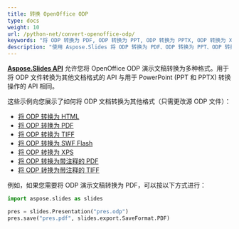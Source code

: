 ```yaml
---
title: 转换 OpenOffice ODP
type: docs
weight: 10
url: /python-net/convert-openoffice-odp/
keywords: "将 ODP 转换为 PDF, ODP 转换为 PPT, ODP 转换为 PPTX, ODP 转换为 XPS, ODP 转换为 HTML, ODP 转换为 TIFF"
description: "使用 Aspose.Slides 将 ODP 转换为 PDF、ODP 转换为 PPT、ODP 转换为 PPTX、ODP 转换为 HTML 及其他格式。"
---
```


[**Aspose.Slides API**](https://products.aspose.com/slides/python-net/) 允许您将 OpenOffice ODP 演示文稿转换为多种格式。用于将 ODP 文件转换为其他文档格式的 API 与用于 PowerPoint (PPT 和 PPTX) 转换操作的 API 相同。

这些示例向您展示了如何将 ODP 文档转换为其他格式（只需更改源 ODP 文件）：

- [将 ODP 转换为 HTML](/slides/python-net/convert-powerpoint-ppt-and-pptx-to-html/)
- [将 ODP 转换为 PDF](/slides/python-net/convert-powerpoint-ppt-and-pptx-to-pdf/)
- [将 ODP 转换为 TIFF](/slides/python-net/convert-powerpoint-to-tiff/)
- [将 ODP 转换为 SWF Flash](/slides/python-net/convert-powerpoint-ppt-and-pptx-to-swf-flash/)
- [将 ODP 转换为 XPS](/slides/python-net/convert-powerpoint-ppt-and-pptx-to-microsoft-xps-document/)
- [将 ODP 转换为带注释的 PDF](/slides/python-net/convert-powerpoint-ppt-and-pptx-to-pdf-with-notes/)
- [将 ODP 转换为带注释的 TIFF](/slides/python-net/convert-powerpoint-ppt-and-pptx-to-tiff-with-notes/)

例如，如果您需要将 ODP 演示文稿转换为 PDF，可以按以下方式进行：

```py
import aspose.slides as slides

pres = slides.Presentation("pres.odp")
pres.save("pres.pdf", slides.export.SaveFormat.PDF)
```